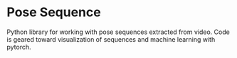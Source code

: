 # Pose Sequence
Python library for working with pose sequences extracted from video. Code is geared toward visualization of sequences and machine learning with pytorch.

